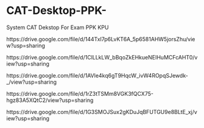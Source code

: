 # CAT-Desktop-PPK-
System CAT Dekstop For Exam PPK KPU
<p>https://drive.google.com/file/d/144TxI7p6LvKT6A_5p6581AHW5jorsZhu/view?usp=sharing</p>
<p>https://drive.google.com/file/d/1ClLLkLW_bBqoZkEHkueNEIHuMCFcAHT0/view?usp=sharing</p>
<p>https://drive.google.com/file/d/1AVle4kq6gT9HqcW_ivW4ROpqSJewdk-_/view?usp=sharing</p>
<p>https://drive.google.com/file/d/1rZ3tTSMm8VGK3fQCX75-hgz83A5XQtC2/view?usp=sharing</p>
<p>https://drive.google.com/file/d/1G3SMOJSux2gKDuJqBFUTGU9e8BLtE_xj/view?usp=sharing</p>
